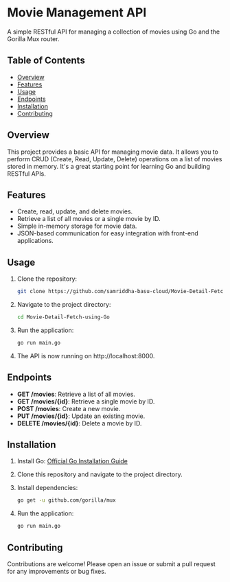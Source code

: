 # Movie Management API

A simple RESTful API for managing a collection of movies using Go and the Gorilla Mux router.

## Table of Contents
- [Overview](#overview)
- [Features](#features)
- [Usage](#usage)
- [Endpoints](#endpoints)
- [Installation](#installation)
- [Contributing](#contributing)

## Overview

This project provides a basic API for managing movie data. It allows you to perform CRUD (Create, Read, Update, Delete) operations on a list of movies stored in memory. It's a great starting point for learning Go and building RESTful APIs.

## Features

- Create, read, update, and delete movies.
- Retrieve a list of all movies or a single movie by ID.
- Simple in-memory storage for movie data.
- JSON-based communication for easy integration with front-end applications.

## Usage

1. Clone the repository:
   ```bash
   git clone https://github.com/samriddha-basu-cloud/Movie-Detail-Fetch-using-Go.git
   ```

2. Navigate to the project directory:
   ```bash
   cd Movie-Detail-Fetch-using-Go
   ```

3. Run the application:
   ```bash
   go run main.go


4. The API is now running on http://localhost:8000.

## Endpoints

- **GET /movies**: Retrieve a list of all movies.
- **GET /movies/{id}**: Retrieve a single movie by ID.
- **POST /movies**: Create a new movie.
- **PUT /movies/{id}**: Update an existing movie.
- **DELETE /movies/{id}**: Delete a movie by ID.

## Installation

1. Install Go: [Official Go Installation Guide](https://golang.org/doc/install)

2. Clone this repository and navigate to the project directory.

3. Install dependencies:
   ```bash
   go get -u github.com/gorilla/mux
   ```

4. Run the application:
   ```bash
   go run main.go
   ```

## Contributing

Contributions are welcome! Please open an issue or submit a pull request for any improvements or bug fixes.
